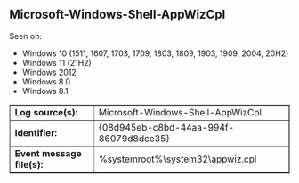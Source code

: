 ## Microsoft-Windows-Shell-AppWizCpl

Seen on:
* Windows 10 (1511, 1607, 1703, 1709, 1803, 1809, 1903, 1909, 2004, 20H2)
* Windows 11 (21H2)
* Windows 2012
* Windows 8.0
* Windows 8.1

<table border="1" class="docutils">
  <tbody>
    <tr>
      <td><b>Log source(s):</b></td>
      <td>Microsoft-Windows-Shell-AppWizCpl</td>
    </tr>
    <tr>
      <td><b>Identifier:</b></td>
      <td>{08d945eb-c8bd-44aa-994f-86079d8dce35}</td>
    </tr>
    <tr>
      <td><b>Event message file(s):</b></td>
      <td>%systemroot%\system32\appwiz.cpl</td>
    </tr>
  </tbody>
</table>

&nbsp;

